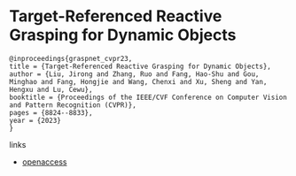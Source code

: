# Target-Referenced Reactive Grasping for Dynamic Objects

```
@inproceedings{graspnet_cvpr23,
title = {Target-Referenced Reactive Grasping for Dynamic Objects},
author = {Liu, Jirong and Zhang, Ruo and Fang, Hao-Shu and Gou, Minghao and Fang, Hongjie and Wang, Chenxi and Xu, Sheng and Yan, Hengxu and Lu, Cewu},
booktitle = {Proceedings of the IEEE/CVF Conference on Computer Vision and Pattern Recognition (CVPR)},
pages = {8824--8833},
year = {2023}
}
```

links
- [openaccess](http://openaccess.thecvf.com//content/CVPR2023/html/Liu_Target-Referenced_Reactive_Grasping_for_Dynamic_Objects_CVPR_2023_paper.html)
